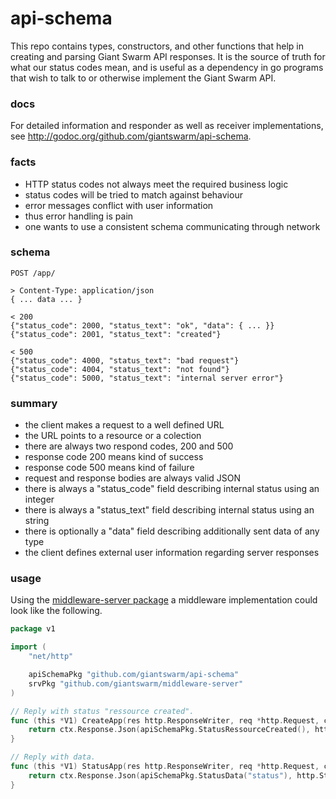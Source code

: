 # api-schema

This repo contains types, constructors, and other functions that help in creating and parsing Giant Swarm API responses. It is the source of truth for what our status codes mean, and is useful as a dependency in go programs that wish to talk to or otherwise implement the Giant Swarm API.

### docs
For detailed information and responder as well as receiver implementations, see
http://godoc.org/github.com/giantswarm/api-schema.

### facts
- HTTP status codes not always meet the required business logic
- status codes will be tried to match against behaviour
- error messages conflict with user information
- thus error handling is pain
- one wants to use a consistent schema communicating through network

### schema
```
POST /app/

> Content-Type: application/json
{ ... data ... }

< 200
{"status_code": 2000, "status_text": "ok", "data": { ... }}
{"status_code": 2001, "status_text": "created"}

< 500
{"status_code": 4000, "status_text": "bad request"}
{"status_code": 4004, "status_text": "not found"}
{"status_code": 5000, "status_text": "internal server error"}
```

### summary
- the client makes a request to a well defined URL
- the URL points to a resource or a colection
- there are always two respond codes, 200 and 500
- response code 200 means kind of success
- response code 500 means kind of failure
- request and response bodies are always valid JSON
- there is always a "status_code" field describing internal status using an integer
- there is always a "status_text" field describing internal status using an string
- there is optionally a "data" field describing additionally sent data of any type
- the client defines external user information regarding server responses

### usage
Using the [middleware-server
package](https://github.com/giantswarm/middleware-server) a middleware
implementation could look like the following.
```go
package v1

import (
	"net/http"

	apiSchemaPkg "github.com/giantswarm/api-schema"
	srvPkg "github.com/giantswarm/middleware-server"
)

// Reply with status "ressource created".
func (this *V1) CreateApp(res http.ResponseWriter, req *http.Request, ctx *srvPkg.Context) error {
	return ctx.Response.Json(apiSchemaPkg.StatusRessourceCreated(), http.StatusOK)
}

// Reply with data.
func (this *V1) StatusApp(res http.ResponseWriter, req *http.Request, ctx *srvPkg.Context) error {
	return ctx.Response.Json(apiSchemaPkg.StatusData("status"), http.StatusOK)
}
```
